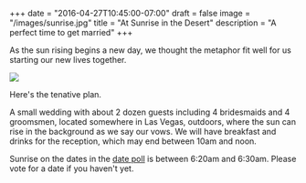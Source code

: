 +++
date = "2016-04-27T10:45:00-07:00"
draft = false
image = "/images/sunrise.jpg"
title = "At Sunrise in the Desert"
description = "A perfect time to get married"
+++

As the sun rising begins a new day, we thought the metaphor fit well for us
starting our new lives together.

![](/images/sunrise-big.jpg)

Here's the tenative plan.

A small wedding with about 2 dozen guests including 4 bridesmaids and 4 groomsmen,
located somewhere in Las Vegas, outdoors, where the sun can rise in the background as
we say our vows. We will have breakfast and drinks for the reception, which may
end between 10am and noon.

Sunrise on the dates in the [date poll](/post/date-poll/) is between 6:20am and
6:30am. Please vote for a date if you haven't yet.
